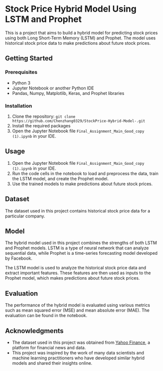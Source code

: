 # Stock Price Hybrid Model Using LSTM and Prophet

This is a project that aims to build a hybrid model for predicting stock prices using both Long Short-Term Memory (LSTM) and Prophet. The model uses historical stock price data to make predictions about future stock prices.

## Getting Started

### Prerequisites

- Python 3
- Jupyter Notebook or another Python IDE
- Pandas, Numpy, Matplotlib, Keras, and Prophet libraries

### Installation

1. Clone the repository: `git clone https://github.com/Chenzhang0329/StockPrice-Hybrid-Model-.git`
2. Install the required packages
3. Open the Jupyter Notebook file `Final_Assignment_Main_Good_copy (1).ipynb` in your IDE.

## Usage

1. Open the Jupyter Notebook file `Final_Assignment_Main_Good_copy (1).ipynb` in your IDE.
2. Run the code cells in the notebook to load and preprocess the data, train the LSTM model, and create the Prophet model.
3. Use the trained models to make predictions about future stock prices.

## Dataset

The dataset used in this project contains historical stock price data for a particular company.

## Model

The hybrid model used in this project combines the strengths of both LSTM and Prophet models. LSTM is a type of neural network that can analyze sequential data, while Prophet is a time-series forecasting model developed by Facebook.

The LSTM model is used to analyze the historical stock price data and extract important features. These features are then used as inputs to the Prophet model, which makes predictions about future stock prices.

## Evaluation

The performance of the hybrid model is evaluated using various metrics such as mean squared error (MSE) and mean absolute error (MAE). The evaluation can be found in the notebook.


## Acknowledgments

- The dataset used in this project was obtained from [Yahoo Finance](https://finance.yahoo.com/), a platform for financial news and data.
- This project was inspired by the work of many data scientists and machine learning practitioners who have developed similar hybrid models and shared their insights online.
